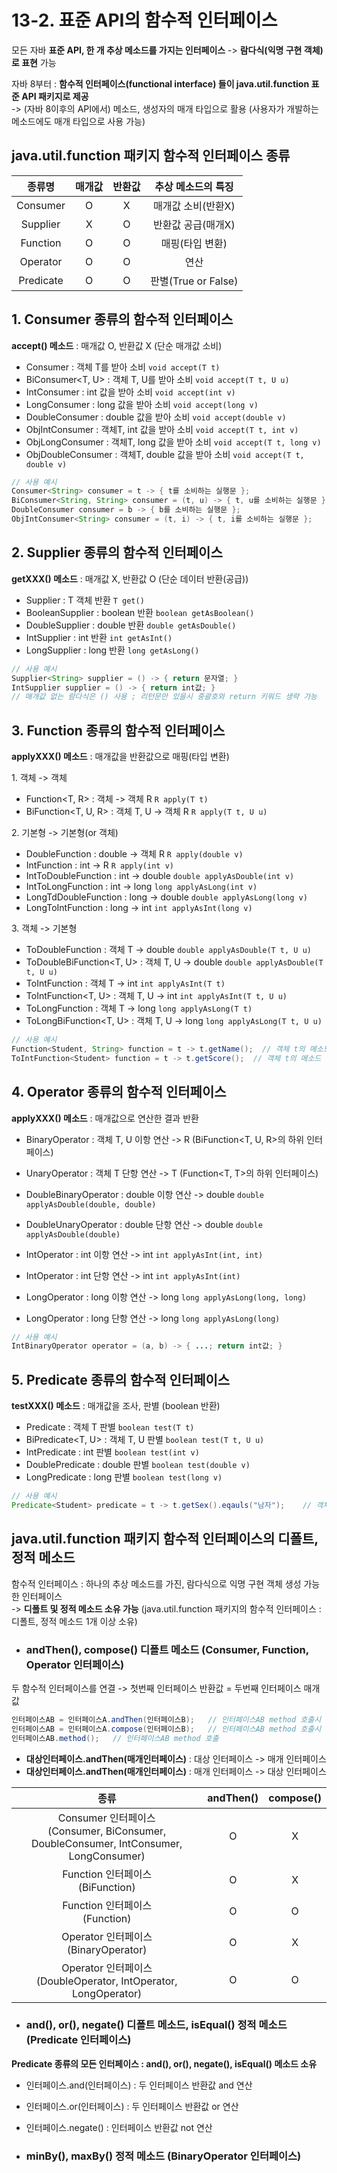 # 13-2. 표준 API의 함수적 인터페이스

모든 자바 **표준 API, 한 개 추상 메소드를 가지는 인터페이스** -> **람다식(익명 구현 객체)로 표현** 가능

자바 8부터 : **함수적 인터페이스(functional interface) 들이 java.util.function 표준 API 패키지로 제공**  
-> (자바 8이후의 API에서) 메소드, 생성자의 매개 타입으로 활용 (사용자가 개발하는 메소드에도 매개 타입으로 사용 가능)

## java.util.function 패키지 함수적 인터페이스 종류
종류명|매개값|반환값|추상 메소드의 특징
:---:|:---:|:---:|:---:
Consumer|O|X|매개값 소비(반환X)
Supplier|X|O|반환값 공급(매개X)
Function|O|O|매핑(타입 변환)
Operator|O|O|연산
Predicate|O|O|판별(True or False)


## 1. Consumer 종류의 함수적 인터페이스

**accept() 메소드** : 매개값 O, 반환값 X (단순 매개값 소비)

- Consumer<T> : 객체 T를 받아 소비 ```void accept(T t)```
- BiConsumer<T, U> : 객체 T, U를 받아 소비 ```void accept(T t, U u)```
- IntConsumer : int 값을 받아 소비 ```void accept(int v)```
- LongConsumer : long 값을 받아 소비 ```void accept(long v)```
- DoubleConsumer : double 값을 받아 소비 ```void accept(double v)```
- ObjIntConsumer<T> : 객체T, int 값을 받아 소비 ```void accept(T t, int v)```
- ObjLongConsumer<T> : 객체T, long 값을 받아 소비 ```void accept(T t, long v)```
- ObjDoubleConsumer<T> : 객체T, double 값을 받아 소비 ```void accept(T t, double v)```

```java
// 사용 예시
Consumer<String> consumer = t -> { t를 소비하는 실행문 };
BiConsumer<String, String> consumer = (t, u) -> { t, u를 소비하는 실행문 };
DoubleConsumer consumer = b -> { b를 소비하는 실행문 };
ObjIntConsumer<String> consumer = (t, i) -> { t, i를 소비하는 실행문 };
```

## 2. Supplier 종류의 함수적 인터페이스

**getXXX() 메소드** : 매개값 X, 반환값 O (단순 데이터 반환(공급)) 

- Supplier<T> : T 객체 반환 ```T get()```
- BooleanSupplier : boolean 반환 ```boolean getAsBoolean()```
- DoubleSupplier : double 반환 ```double getAsDouble()```
- IntSupplier : int 반환 ```int getAsInt()```
- LongSupplier : long 반환 ```long getAsLong()```

```java
// 사용 예시
Supplier<String> supplier = () -> { return 문자열; }
IntSupplier supplier = () -> { return int값; }
// 매개값 없는 람다식은 () 사용 ; 리턴문만 있을시 중괄호와 return 키워드 생략 가능
```

## 3. Function 종류의 함수적 인터페이스

**applyXXX() 메소드** : 매개값을 반환값으로 매핑(타입 변환)

1\. 객체 -> 객체
- Function<T, R> : 객체  -> 객체 R ```R apply(T t)```
- BiFunction<T, U, R> : 객체 T, U -> 객체 R ```R apply(T t, U u)```


2\. 기본형 -> 기본형(or 객체) 
- DoubleFunction<R> : double -> 객체 R ```R apply(double v)```
- IntFunction<R> : int -> R ```R apply(int v)```
- IntToDoubleFunction<R> : int -> double ```double applyAsDouble(int v)```
- IntToLongFunction<R> : int -> long ```long applyAsLong(int v)```
- LongTdDoubleFunction<R> : long -> double ```double applyAsLong(long v)```
- LongToIntFunction<R> : long -> int ```int applyAsInt(long v)```


3\. 객체 -> 기본형
- ToDoubleFunction<T> : 객체 T -> double ```double applyAsDouble(T t, U u)```
- ToDoubleBiFunction<T, U> : 객체 T, U -> double ```double applyAsDouble(T t, U u)```
- ToIntFunction<T> : 객체 T -> int ```int applyAsInt(T t)```
- ToIntFunction<T, U> : 객체 T, U -> int ```int applyAsInt(T t, U u)```
- ToLongFunction<T> : 객체 T -> long ```long applyAsLong(T t)```
- ToLongBiFunction<T, U> : 객체 T, U -> long ```long applyAsLong(T t, U u)```


```java
// 사용 예시
Function<Student, String> function = t -> t.getName();  // 객체 t의 메소드 활용
ToIntFunction<Student> function = t -> t.getScore();  // 객체 t의 메소드 활용
```

## 4. Operator 종류의 함수적 인터페이스

**applyXXX() 메소드** : 매개값으로 연산한 결과 반환

- BinaryOperator<T> : 객체 T, U 이항 연산 -> R (BiFunction<T, U, R>의 하위 인터페이스)
- UnaryOperator<T> : 객체 T 단항 연산 -> T (Function<T, T>의 하위 인터페이스)


- DoubleBinaryOperator<T> : double 이항 연산 -> double ```double applyAsDouble(double, double)```
- DoubleUnaryOperator<T> : double 단항 연산 -> double ```double applyAsDouble(double)```
- IntOperator<T> : int 이항 연산 -> int ```int applyAsInt(int, int)```
- IntOperator<T> : int 단항 연산 -> int ```int applyAsInt(int)```
- LongOperator<T> : long 이항 연산 -> long ```long applyAsLong(long, long)```
- LongOperator<T> : long 단항 연산 -> long ```long applyAsLong(long)```

```java
// 사용 예시
IntBinaryOperator operator = (a, b) -> { ...; return int값; }
```

## 5. Predicate 종류의 함수적 인터페이스 

**testXXX() 메소드** : 매개값을 조사, 판별 (boolean 반환)

- Predicate<T> : 객체 T 판별 ```boolean test(T t)```
- BiPredicate<T, U> : 객체  T, U 판별 ```boolean test(T t, U u)```
- IntPredicate : int 판별 ```boolean test(int v)```
- DoublePredicate : double 판별 ```boolean test(double v)```
- LongPredicate : long 판별 ```boolean test(long v)```

```java
// 사용 예시
Predicate<Student> predicate = t -> t.getSex().eqauls("남자");    // 객체 t의 메소드 활용 
```

## java.util.function 패키지 함수적 인터페이스의 디폴트, 정적 메소드

함수적 인터페이스 : 하나의 추상 메소드를 가진, 람다식으로 익명 구현 객체 생성 가능한 인터페이스  
-> **디폴트 및 정적 메소드 소유 가능** (java.util.function 패키지의 함수적 인터페이스 : 디폴트, 정적 메소드 1개 이상 소유)

- ### andThen(), compose() 디폴트 메소드 (Consumer, Function, Operator 인터페이스)

두 함수적 인터페이스를 연결 -> 첫번째 인터페이스 반환값 = 두번째 인터페이스 매개값  

```java
인터페이스AB = 인터페이스A.andThen(인터페이스B);   // 인터페이스AB method 호출시 -> 인터페이스 A -> 인터페이스 B
인터페이스AB = 인터페이스A.compose(인터페이스B);   // 인터페이스AB method 호출시 -> 인터페이스 B -> 인터페이스 A
인터페이스AB.method();   // 인터페이스AB method 호출
```
- **대상인터페이스.andThen(매개인터페이스)** : 대상 인터페이스 -> 매개 인터페이스  
- **대상인터페이스.andThen(매개인터페이스)** : 매개 인터페이스 -> 대상 인터페이스

종류|andThen()|compose()
:---:|:---:|:---:
Consumer 인터페이스<br>(Consumer, BiConsumer, DoubleConsumer, IntConsumer, LongConsumer)|O|X
Function 인터페이스<br>(BiFunction)|O|X
Function 인터페이스<br>(Function)|O|O
Operator 인터페이스<br>(BinaryOperator)|O|X
Operator 인터페이스<br>(DoubleOperator, IntOperator, LongOperator)|O|O

- ### and(), or(), negate() 디폴트 메소드, isEqual() 정적 메소드 (Predicate 인터페이스)

**Predicate 종류의 모든 인터페이스 : and(), or(), negate(), isEqual() 메소드 소유**  

- 인터페이스.and(인터페이스) : 두 인터페이스 반환값 and 연산
- 인터페이스.or(인터페이스) : 두 인터페이스 반환값 or 연산
- 인터페이스.negate() : 인터페이스 반환값 not 연산



- ### minBy(), maxBy() 정적 메소드 (BinaryOperator 인터페이스)


